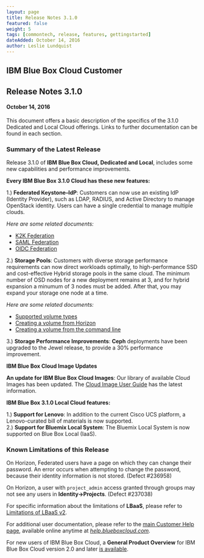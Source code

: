 ```yaml
---
layout: page
title: Release Notes 3.1.0
featured: false
weight: 5
tags: [commontech, release, features, gettingstarted]
dateAdded: October 14, 2016
author: Leslie Lundquist
---
```


## IBM Blue Box Cloud Customer

## Release Notes 3.1.0

#### October 14, 2016


This document offers a basic description of the specifics of the 3.1.0 Dedicated and Local Cloud offerings. Links to further documentation can be found in each section.

### Summary of the Latest Release

Release 3.1.0 of **IBM Blue Box Cloud, Dedicated and Local**, includes some new capabilities and performance improvements. 

**Every IBM Blue Box 3.1.0 Cloud has these new features:**

1.) **Federated Keystone–IdP**: Customers can now use an existing IdP (Identity Provider), such as LDAP, RADIUS, and Active Directory to manage OpenStack identity. Users can have a single credential to manage multiple clouds.

*Here are some related documents:*

 * [K2K Federation](http://ibm-blue-box-help.github.io/help-documentation/keystone/k2k-federation/)
 * [SAML Federation](http://ibm-blue-box-help.github.io/help-documentation/keystone/saml-federation/)
 * [OIDC Federation](http://ibm-blue-box-help.github.io/help-documentation/keystone/oidc-federation/)       

2.) **Storage Pools**: Customers with diverse storage performance requirements can now direct workloads optimally, to high-performance SSD and cost-effective Hybrid storage pools in the same cloud. The minimum number of OSD nodes for a new deployment remains at 3, and for hybrid expansion a minumum of 3 nodes must be added. After that, you may expand your storage one node at a time.

*Here are some related documents:*

 * [Supported volume types](http://ibm-blue-box-help.github.io/help-documentation/cinder/supported_volume_types/) 
 * [Creating a volume from Horizon](http://ibm-blue-box-help.github.io/help-documentation/horizon/create-volume-from-horizon/)
 * [Creating a volume from the command line](http://ibm-blue-box-help.github.io/help-documentation/cinder/cli-create-volume/)

3.) **Storage Performance Improvements**: **Ceph** deployments have been upgraded to the Jewel release, to provide a 30% performance improvement.


**IBM Blue Box Cloud Image Updates**

**An update for IBM Blue Box Cloud Images**: Our library of available Cloud Images has been updated. The [Cloud Image User Guide]( http://ibm-blue-box-help.github.io/help-documentation/gettingstarted/userguides/cloud_images/image_patch_list_20160910/Image_Release_Notes_2016-09-10/) has the latest information. 


**IBM Blue Box 3.1.0 Local Cloud features:**

1.) **Support for Lenovo**: In addition to the current Cisco UCS platform, a Lenovo-curated bill of materials is now supported.  
2.) **Support for Bluemix Local System**: The Bluemix Local System is now supported on Blue Box Local (IaaS).

### Known Limitations of this Release

On Horizon, Federated users have a page on which they can change their password. An error occurs when
attempting to change the password, because their identity information is not stored. (Defect #236958)

On Horizon, a user with `project_admin` access granted through groups may not see any users in **Identity->Projects**. (Defect #237038)

For specific information about the limitations of **LBaaS**, please refer to [Limitations of LBaaS v2](http://ibm-blue-box-help.github.io/help-documentation/neutron/Limitations_of_LBaaSv2/).

For additional user documentation, please refer to the [main Customer Help page](http://ibm-blue-box-help.github.io/help-documentation/), available online anytime at [_help.blueboxcloud.com_](http://ibm-blue-box-help.github.io/help-documentation/).

For new users of IBM Blue Box Cloud, a **General Product Overview** for IBM Blue Box Cloud version 2.0 and later [is available](http://ibm-blue-box-help.github.io/help-documentation/gettingstarted/commontech/general_product_overview/).

